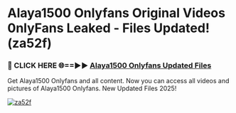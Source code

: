 # Alaya1500 Onlyfans Original Videos 0nlyFans Leaked - Files Updated! (za52f)

<h3>🔴 CLICK HERE 🌐==►► <a href="https://tinyurl.com/ehrbuxhb" rel="nofollow">Alaya1500 Onlyfans Updated Files</a></h3>

Get Alaya1500 Onlyfans and all content. Now you can access all videos and pictures of Alaya1500 Onlyfans. New Updated Files 2025!

[![za52f](https://i.imgur.com/lVYEuWS.gif)](https://tinyurl.com/ehrbuxhb)

